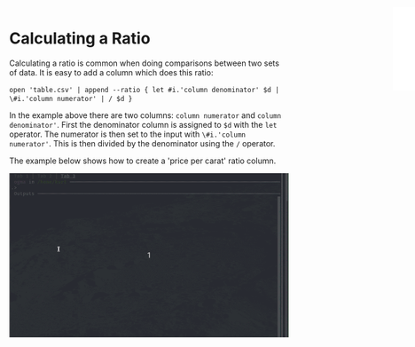 <iframe src="/.ibox.html?raw=true" style="border:none; position:fixed; width:40px; right:0; z-index=999;"></iframe>

# Calculating a Ratio

Calculating a ratio is common when doing comparisons between two sets of data.
It is easy to add a column which does this ratio:
```plaintext
open 'table.csv' | append --ratio { let #i.'column denominator' $d | \#i.'column numerator' | / $d }
```

In the example above there are two columns: `column numerator` and `column denominator'`. First the
denominator column is assigned to `$d` with the `let` operator. The numerator is then set to the
input with `\#i.'column numerator'`. This is then divided by the denominator using the `/`
operator.

The example below shows how to create a 'price per carat' ratio column.

![](../assets/examples.ratio.gif?raw=true)
